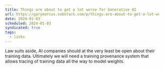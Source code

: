 ```yaml
---
title: Things are about to get a lot worse for Generative AI
url: https://garymarcus.substack.com/p/things-are-about-to-get-a-lot-worse
date: 2024-01-03
scheduled: 2024-01-03
syndicated: true
tags:
  - links
---
```


Law suits aside, AI companies should at the very least be open about their training data. Ultimately we will need a training provenance system that allows tracing of training data all the way to model weights.
